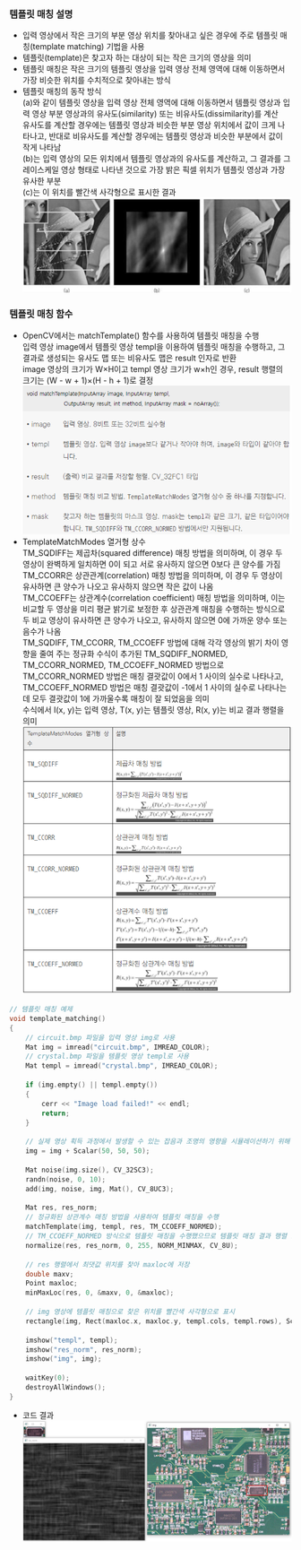 ### 템플릿 매칭 설명
* 입력 영상에서 작은 크기의 부분 영상 위치를 찾아내고 싶은 경우에 주로 템플릿 매칭(template matching) 기법을 사용
* 템플릿(template)은 찾고자 하는 대상이 되는 작은 크기의 영상을 의미
* 템플릿 매칭은 작은 크기의 템플릿 영상을 입력 영상 전체 영역에 대해 이동하면서 가장 비슷한 위치를 수치적으로 찾아내는 방식
* 템플릿 매칭의 동작 방식
<br/> (a)와 같이 템플릿 영상을 입력 영상 전체 영역에 대해 이동하면서 템플릿 영상과 입력 영상 부분 영상과의 유사도(similarity) 또는 비유사도(dissimilarity)를 계산
<br/> 유사도를 계산할 경우에는 템플릿 영상과 비슷한 부분 영상 위치에서 값이 크게 나타나고, 반대로 비유사도를 계산할 경우에는 템플릿 영상과 비슷한 부분에서 값이 작게 나타남
<br/> (b)는 입력 영상의 모든 위치에서 템플릿 영상과의 유사도를 계산하고, 그 결과를 그레이스케일 영상 형태로 나타낸 것으로 가장 밝은 픽셀 위치가 템플릿 영상과 가장 유사한 부분
<br/> (c)는 이 위치를 빨간색 사각형으로 표시한 결과
<br/> <img src="./img/OCV001.PNG" /> 

### 템플릿 매칭 함수
* OpenCV에서는 matchTemplate() 함수를 사용하여 템플릿 매칭을 수행
<br/> 입력 영상 image에서 템플릿 영상 templ을 이용하여 템플릿 매칭을 수행하고, 그 결과로 생성되는 유사도 맵 또는 비유사도 맵은 result 인자로 반환
<br/> image 영상의 크기가 W×H이고 templ 영상 크기가 w×h인 경우, result 행렬의 크기는 (W - w + 1)×(H - h + 1)로 결정
<br/> <img src="./img/OCV002.PNG" /> 
* TemplateMatchModes 열거형 상수
<br/> TM_SQDIFF는 제곱차(squared difference) 매칭 방법을 의미하며, 이 경우 두 영상이 완벽하게 일치하면 0이 되고 서로 유사하지 않으면 0보다 큰 양수를 가짐
<br/> TM_CCORR은 상관관계(correlation) 매칭 방법을 의미하며, 이 경우 두 영상이 유사하면 큰 양수가 나오고 유사하지 않으면 작은 값이 나옴
<br/> TM_CCOEFF는 상관계수(correlation coefficient) 매칭 방법을 의미하며, 이는 비교할 두 영상을 미리 평균 밝기로 보정한 후 상관관계 매칭을 수행하는 방식으로 두 비교 영상이 유사하면 큰 양수가 나오고, 유사하지 않으면 0에 가까운 양수 또는 음수가 나옴
<br/> TM_SQDIFF, TM_CCORR, TM_CCOEFF 방법에 대해 각각 영상의 밝기 차이 영향을 줄여 주는 정규화 수식이 추가된 TM_SQDIFF_NORMED, TM_CCORR_NORMED, TM_CCOEFF_NORMED 방법으로 TM_CCORR_NORMED 방법은 매칭 결괏값이 0에서 1 사이의 실수로 나타나고, TM_CCOEFF_NORMED 방법은 매칭 결괏값이 -1에서 1 사이의 실수로 나타나는데 모두 결괏값이 1에 가까울수록 매칭이 잘 되었음을 의미
<br/> 수식에서 I(x, y)는 입력 영상, T(x, y)는 템플릿 영상, R(x, y)는 비교 결과 행렬을 의미
<br/> <img src="./img/OCV003.PNG" /> 
```cpp
// 템플릿 매칭 예제
void template_matching()
{
	// circuit.bmp 파일을 입력 영상 img로 사용
	Mat img = imread("circuit.bmp", IMREAD_COLOR);
	// crystal.bmp 파일을 템플릿 영상 templ로 사용
	Mat templ = imread("crystal.bmp", IMREAD_COLOR);

	if (img.empty() || templ.empty())
	{
		cerr << "Image load failed!" << endl;
		return;
	}

	// 실제 영상 획득 과정에서 발생할 수 있는 잡음과 조명의 영향을 시뮬레이션하기 위해 입력 영상의 밝기를 50만큼 증가시키고 표준 편차가 10인 가우시안 잡음을 추가한 후 템플릿 매칭을 수행
	img = img + Scalar(50, 50, 50);

	Mat noise(img.size(), CV_32SC3);
	randn(noise, 0, 10);
	add(img, noise, img, Mat(), CV_8UC3);

	Mat res, res_norm;
	// 정규화된 상관계수 매칭 방법을 사용하여 템플릿 매칭을 수행
	matchTemplate(img, templ, res, TM_CCOEFF_NORMED);
	// TM_CCOEFF_NORMED 방식으로 템플릿 매칭을 수행했으므로 템플릿 매칭 결과 행렬 res는 -1부터 1 사이의 실수이며, 이를 0부터 255 사이의 정수 범위로 정규화한 결과를 타입을 CV_8UC1로 변환한 뒤에 res_norm 영상에 저장
	normalize(res, res_norm, 0, 255, NORM_MINMAX, CV_8U);

	// res 행렬에서 최댓값 위치를 찾아 maxloc에 저장
	double maxv;
	Point maxloc;
	minMaxLoc(res, 0, &maxv, 0, &maxloc);

  	// img 영상에 템플릿 매칭으로 찾은 위치를 빨간색 사각형으로 표시
	rectangle(img, Rect(maxloc.x, maxloc.y, templ.cols, templ.rows), Scalar(0, 0, 255), 2);

	imshow("templ", templ);
	imshow("res_norm", res_norm);
	imshow("img", img);

	waitKey(0);
	destroyAllWindows();
}
```
* 코드 결과
<br/> <img src="./img/OCV004.PNG" width="600"/>

